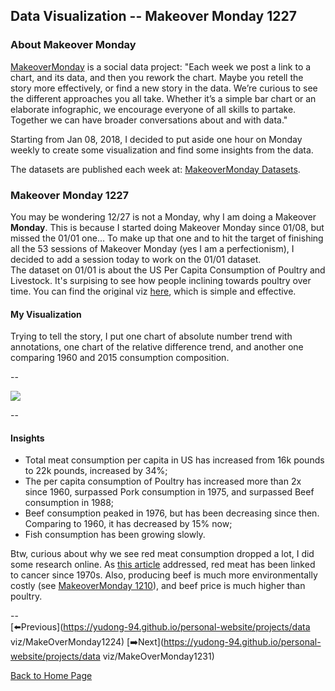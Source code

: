 <head>
  <!-- Global site tag (gtag.js) - Google Analytics -->
<script async src="https://www.googletagmanager.com/gtag/js?id=UA-112502179-1"></script>
<script>
  window.dataLayer = window.dataLayer || [];
  function gtag(){dataLayer.push(arguments);}
  gtag('js', new Date());

  gtag('config', 'UA-112502179-1');
</script>
</head>


## Data Visualization -- Makeover Monday 1227

### About Makeover Monday

[MakeoverMonday](http://www.makeovermonday.co.uk/) is a social data project:
"Each week we post a link to a chart, and its data, and then you rework the chart.
Maybe you retell the story more effectively, or find a new story in the data.
We’re curious to see the different approaches you all take. Whether it’s a simple bar chart or an elaborate infographic, we encourage everyone of all skills to partake.
Together we can have broader conversations about and with data."

Starting from Jan 08, 2018, I decided to put aside one hour on Monday weekly to create some visualization and find some insights from the data.

The datasets are published each week at: [MakeoverMonday Datasets](http://www.makeovermonday.co.uk/data/).

### Makeover Monday 1227

You may be wondering 12/27 is not a Monday, why I am doing a Makeover **Monday**. This is because I started doing Makeover Monday since 01/08, but missed the 01/01 one... To make up that one and to hit the target of finishing all the 53 sessions of Makeover Monday (yes I am a perfectionism), I decided to add a session today to work on the 01/01 dataset.  
The dataset on 01/01 is about the US Per Capita Consumption of Poultry and Livestock. It's surpising to see how people inclining towards poultry over time. You can find the original viz [here](https://www.theatlas.com/charts/SkwA7QzL), which is simple and effective.   


#### My Visualization

Trying to tell the story, I put one chart of absolute number trend with annotations, one chart of the relative difference trend, and another one comparing 1960 and 2015 consumption composition.  

--  
<div class='tableauPlaceholder' id='viz1545956649551' style='position: relative'>
<noscript><a href='#'>
  <img alt=' ' src='https:&#47;&#47;public.tableau.com&#47;static&#47;images&#47;Ma&#47;MakeOverMonday0101&#47;USMeatConsumption&#47;1_rss.png' style='border: none' />
</a></noscript>
<object class='tableauViz'  style='display:none;'>
  <param name='host_url' value='https%3A%2F%2Fpublic.tableau.com%2F' />
  <param name='embed_code_version' value='3' />
  <param name='site_root' value='' />
  <param name='name' value='MakeOverMonday0101&#47;USMeatConsumption' />
  <param name='tabs' value='no' />
  <param name='toolbar' value='yes' />
  <param name='static_image' value='https:&#47;&#47;public.tableau.com&#47;static&#47;images&#47;Ma&#47;MakeOverMonday0101&#47;USMeatConsumption&#47;1.png' />
  <param name='animate_transition' value='yes' />
  <param name='display_static_image' value='yes' />
  <param name='display_spinner' value='yes' />
  <param name='display_overlay' value='yes' />
  <param name='display_count' value='yes' />
  <param name='filter' value='publish=yes' />
</object></div>           
<script type='text/javascript'>        
  var divElement = document.getElementById('viz1545956649551');     
  var vizElement = divElement.getElementsByTagName('object')[0];    
  vizElement.style.width='800px';vizElement.style.height='827px';     
  var scriptElement = document.createElement('script');                
  scriptElement.src = 'https://public.tableau.com/javascripts/api/viz_v1.js';   
  vizElement.parentNode.insertBefore(scriptElement, vizElement);               
</script>  


--  

#### Insights
* Total meat consumption per capita in US has increased from 16k pounds to 22k pounds, increased by 34%;  
* The per capita consumption of Poultry has increased more than 2x since 1960, surpassed Pork consumption in 1975, and surpassed Beef consumption in 1988;  
* Beef consumption peaked in 1976, but has been decreasing since then. Comparing to 1960, it has decreased by 15% now;  
* Fish consumption has been growing slowly.  

Btw, curious about why we see red meat consumption dropped a lot, I did some research online. As [this article](http://fortune.com/2015/10/27/red-meat-consumption-decline/) addressed, red meat has been linked to cancer since 1970s. Also, producing beef is much more environmentally costly (see [MakeoverMonday 1210](https://yudong-94.github.io/personal-website/projects/data%20viz/MakeOverMonday1210)), and beef price is much higher than poultry.  

--  
[⬅️Previous](https://yudong-94.github.io/personal-website/projects/data viz/MakeOverMonday1224) [➡️Next](https://yudong-94.github.io/personal-website/projects/data viz/MakeOverMonday1231)  

[Back to Home Page](https://yudong-94.github.io/personal-website/)
